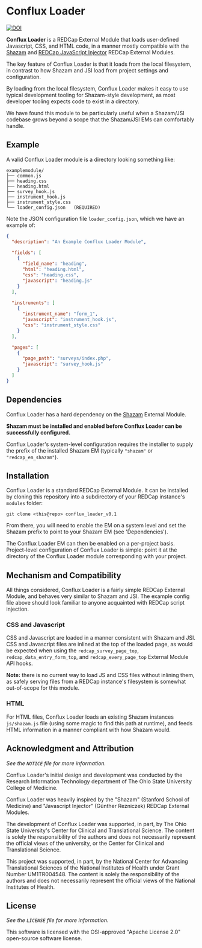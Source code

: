 
# Conflux Loader

[![DOI](https://zenodo.org/badge/821544441.svg)](https://zenodo.org/doi/10.5281/zenodo.12746418)

**Conflux Loader** is a REDCap External Module that loads user-defined
Javascript, CSS, and HTML code, in a manner mostly compatible with the
[Shazam](https://github.com/susom/redcap-em-shazam) and [REDCap JavaScript
Injector](https://github.com/grezniczek/redcap_javascript_injector) REDCap
External Modules.

The key feature of Conflux Loader is that it loads from the local filesystem, in
contrast to how Shazam and JSI load from project settings and configuration.

By loading from the local filesystem, Conflux Loader makes it easy to use
typical development tooling for Shazam-style development, as most developer
tooling expects code to exist in a directory.

We have found this module to be particularly useful when a Shazam/JSI codebase
grows beyond a scope that the Shazam/JSI EMs can comfortably handle.

## Example

A valid Conflux Loader module is a directory looking something like:

```
examplemodule/
├── common.js
├── heading.css
├── heading.html
├── survey_hook.js
├── instrument_hook.js
├── instrument_style.css
└── loader_config.json   (REQUIRED)
```

Note the JSON configuration file `loader_config.json`, which we have an example of:

```json
{
  "description": "An Example Conflux Loader Module",

  "fields": [
    {
      "field_name": "heading",
      "html": "heading.html",
      "css": "heading.css",
      "javascript": "heading.js"
    }
  ],

  "instruments": [
    {
      "instrument_name": "form_1",
      "javascript": "instrument_hook.js",
      "css": "instrument_style.css"
    }
  ],

  "pages": [
    {
      "page_path": "surveys/index.php",
      "javascript": "survey_hook.js"
    }
  ]
}
```

## Dependencies

Conflux Loader has a hard dependency on the
[Shazam](https://github.com/susom/redcap-em-shazam) External Module.

**Shazam must be installed and enabled before Conflux Loader can be successfully
configured.**

Conflux Loader's system-level configuration requires the installer to supply the
prefix of the installed Shazam EM (typically `"shazam"` or
`"redcap_em_shazam"`).

## Installation

Conflux Loader is a standard REDCap External Module. It can be installed by
cloning this repository into a subdirectory of your REDCap instance's
`modules` folder:

```
git clone <this@repo> conflux_loader_v0.1
```

From there, you will need to enable the EM on a system level and set the Shazam
prefix to point to your Shazam EM (see 'Dependencies').

The Conflux Loader EM can then be enabled on a per-project basis. Project-level
configuration of Conflux Loader is simple: point it at the directory of the
Conflux Loader module corresponding with your project.

## Mechanism and Compatibility

All things considered, Conflux Loader is a fairly simple REDCap External Module,
and behaves very similar to Shazam and JSI. The example config file above should
look familiar to anyone acquainted with REDCap script injection.

### CSS and Javascript

CSS and Javascript are loaded in a manner consistent with Shazam and JSI. CSS
and Javascript files are inlined at the top of the loaded page, as would be
expected when using the `redcap_survey_page_top`, `redcap_data_entry_form_top`,
and `redcap_every_page_top` External Module API hooks.

**Note:** there is no current way to load JS and CSS files without inlining
them, as safely serving files from a REDCap instance's filesystem is somewhat
out-of-scope for this module.

### HTML

For HTML files, Conflux Loader loads an existing Shazam instances `js/shazam.js`
file (using some magic to find this path at runtime), and feeds HTML information
in a manner compliant with how Shazam would.

## Acknowledgment and Attribution

*See the `NOTICE` file for more information.*

Conflux Loader's initial design and development was conducted by the Research
Information Technology department of The Ohio State University College of
Medicine.

Conflux Loader was heavily inspired by the "Shazam" (Stanford School of
Medicine) and "Javascript Injector" (Günther Rezniczek) REDCap External Modules.

The development of Conflux Loader was supported, in part, by The Ohio State
University's Center for Clinical and Translational Science. The content is
solely the responsibility of the authors and does not necessarily represent the
official views of the university, or the Center for Clinical and Translational
Science.

This project was supported, in part, by the National Center for Advancing
Translational Sciences of the National Institutes of Health under Grant Number
UM1TR004548. The content is solely the responsibility of the authors and does
not necessarily represent the official views of the National Institutes of
Health.

## License

*See the `LICENSE` file for more information.*

This software is licensed with the OSI-approved "Apache License 2.0" open-source
software license.

